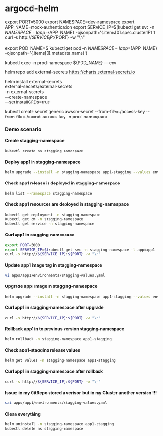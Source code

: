 # argocd-helm

export PORT=5000
export NAMESPACE=dev-namespace
export APP_NAME=mock-authentication
export SERVICE_IP=$(kubectl get svc -n ${NAMESPACE} -l app=${APP_NAME} -ojsonpath='{.items[0].spec.clusterIP}')
curl -s http://${SERVICE_IP}:${PORT} -w "\n"

export POD_NAME=$(kubectl get pod -n ${NAMESPACE} -l app=${APP_NAME} -ojsonpath='{.items[0].metadata.name}')

kubectl exec -n prod-namespace ${POD_NAME} -- env 

helm repo add external-secrets https://charts.external-secrets.io

helm install external-secrets \
   external-secrets/external-secrets \
    -n external-secrets \
    --create-namespace \
    --set installCRDs=true

kubectl create secret generic awssm-secret --from-file=./access-key --from-file=./secret-access-key -n prod-namespace

### Demo scenario

#### Create stagging-namespace

```bash
kubectl create ns stagging-namespace
```

#### Deploy app1 in stagging-namespace

```bash
helm upgrade --install -n stagging-namespace app1-stagging --values environments/stagging-values.yaml --values apps/app1/environments/stagging-values.yaml apps/app1/
```
#### Check app1 release is deployed in stagging-namespace

```bash
helm list --namespace stagging-namespace
```

#### Check app1 resources are deployed in stagging-namespace

```bash
kubectl get deployment -n stagging-namespace
kubectl get cm -n stagging-namespace
kubectl get service -n stagging-namespace

```

#### Curl app1 in stagging-namespace

```bash
export PORT=5000
export SERVICE_IP=$(kubectl get svc -n stagging-namespace -l app=app1 -ojsonpath='{.items[0].spec.clusterIP}')
curl -s http://${SERVICE_IP}:${PORT} -w "\n"
```


#### Update app1 image tag in stagging-namespace

```bash
vi apps/app1/environments/stagging-values.yaml
```

#### Upgrade app1 image in stagging-namespace

```bash
helm upgrade --install -n stagging-namespace app1-stagging --values environments/stagging-values.yaml --values apps/app1/environments/stagging-values.yaml apps/app1/
```

#### Curl app1 in stagging-namespace after upgrade

```bash
curl -s http://${SERVICE_IP}:${PORT} -w "\n"
```

#### Rollback app1 in to previous version stagging-namespace

```bash
helm rollback -n stagging-namespace app1-stagging
```

#### Check app1-stagging release values

```bash
helm get values -n stagging-namespace app1-stagging
```

#### Curl app1 in stagging-namespace after rollback

```bash
curl -s http://${SERVICE_IP}:${PORT} -w "\n"
```

#### Issue: in my GitRepo stored a verison but in my Cluster another version !!!

```bash
cat apps/app1/environments/stagging-values.yaml
```

#### Clean everything

```bash
helm uninstall -n stagging-namespace app1-stagging
kubectl delete ns stagging-namespace
```